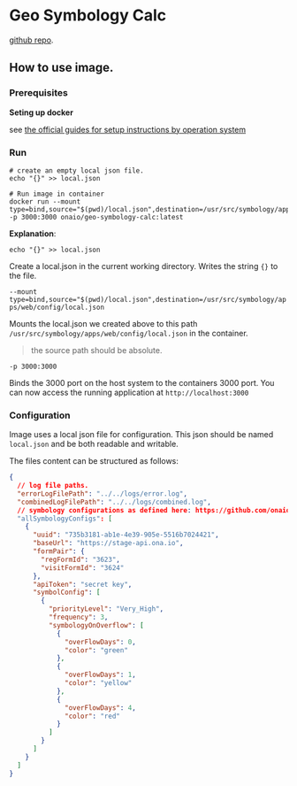 # Geo Symbology Calc

[github repo](https://github.com/onaio/geo-symbology-calc).

## How to use image.

### Prerequisites

**Seting up docker**

see [the official guides for setup instructions by operation system](https://docs.docker.com/get-docker/)

### Run

```
# create an empty local json file.
echo "{}" >> local.json

# Run image in container
docker run --mount type=bind,source="$(pwd)/local.json",destination=/usr/src/symbology/apps/web/config/local.json -p 3000:3000 onaio/geo-symbology-calc:latest
```

**Explanation**:

`echo "{}" >> local.json`

Create a local.json in the current working directory. Writes the string `{}` to the file.

`--mount type=bind,source="$(pwd)/local.json",destination=/usr/src/symbology/apps/web/config/local.json`

Mounts the local.json we created above to this path `/usr/src/symbology/apps/web/config/local.json` in the container.

> the source path should be absolute.

`-p 3000:3000`

Binds the 3000 port on the host system to the containers 3000 port.
You can now access the running application at `http://localhost:3000`

### Configuration

Image uses a local json file for configuration. This json should be named `local.json` and be both readable and writable.

The files content can be structured as follows:

```json
{
  // log file paths.
  "errorLogFilePath": "../../logs/error.log",
  "combinedLogFilePath": "../../logs/combined.log",
  // symbology configurations as defined here: https://github.com/onaio/geo-symbology-calc/tree/main/packages/core#symbol-config
  "allSymbologyConfigs": [
    {
      "uuid": "735b3181-ab1e-4e39-905e-5516b7024421",
      "baseUrl": "https://stage-api.ona.io",
      "formPair": {
        "regFormId": "3623",
        "visitFormId": "3624"
      },
      "apiToken": "secret key",
      "symbolConfig": [
        {
          "priorityLevel": "Very_High",
          "frequency": 3,
          "symbologyOnOverflow": [
            {
              "overFlowDays": 0,
              "color": "green"
            },
            {
              "overFlowDays": 1,
              "color": "yellow"
            },
            {
              "overFlowDays": 4,
              "color": "red"
            }
          ]
        }
      ]
    }
  ]
}
```
